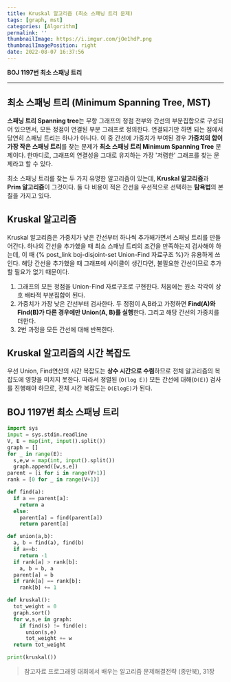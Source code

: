 ```yaml
---
title: Kruskal 알고리즘 (최소 스패닝 트리 문제)
tags: [graph, mst]
categories: [Algorithm]
permalink: ''
thumbnailImage: https://i.imgur.com/jOe1hdP.png
thumbnailImagePosition: right
date: 2022-08-07 16:37:56
---
```


**BOJ 1197번 최소 스패닝 트리**

<!-- excerpt -->
<!-- toc -->

---

## 최소 스패닝 트리 (Minimum Spanning Tree, MST)

**스패닝 트리 Spanning tree**는 무향 그래프의 정점 전부와 간선의 부분집합으로 구성되어 있으면서, 모든 정점이 연결된 부분 그래프로 정의한다. 연결되기만 하면 되는 점에서 당연히 스패닝 트리는 하나가 아니다. 이 중 간선에 가중치가 부여된 경우 **가중치의 합이 가장 작은 스패닝 트리**를 찾는 문제가 **최소 스패닝 트리 Minimum Spanning Tree** 문제이다.
한마디로, 그래프의 연결성을 그대로 유지하는 가장 '저렴한' 그래프를 찾는 문제라고 할 수 있다.

최소 스패닝 트리를 찾는 두 가지 유명한 알고리즘이 있는데, **Kruskal 알고리즘**과 **Prim 알고리즘**이 그것이다. 둘 다 비용이 적은 간선을 우선적으로 선택하는 **탐욕법**의 본질을 가지고 있다.

## Kruskal 알고리즘

Kruskal 알고리즘은 가중치가 낮은 간선부터 하나씩 추가해가면서 스패닝 트리를 만들어간다. 하나의 간선을 추가했을 때 최소 스패닝 트리의 조건을 만족하는지 검사해야 하는데, 이 때 {% post_link boj-disjoint-set Union-Find 자료구조 %}가 유용하게 쓰인다. 해당 간선을 추가했을 때 그래프에 사이클이 생긴다면, 불필요한 간선이므로 추가할 필요가 없기 때문이다.
<br>

1. 그래프의 모든 정점을 Union-Find 자료구조로 구현한다. 처음에는 원소 각각이 상호 배타적 부분집합이 된다.
1. 가중치가 가장 낮은 간선부터 검사한다. 두 정점이 A,B라고 가정하면 **Find(A)와 Find(B)가 다른 경우에만 Union(A, B)를 실행**한다. 그리고 해당 간선의 가중치를 더한다.
1. 2번 과정을 모든 간선에 대해 반복한다.

## Kruskal 알고리즘의 시간 복잡도

우선 Union, Find연산의 시간 복잡도는 **상수 시간으로 수렴**하므로 전체 알고리즘의 복잡도에 영향을 미치지 못한다. 따라서 정렬된 (`O(log E)`) 모든 간선에 대해(`O(E)`) 검사를 진행해야 하므로, 전체 시간 복잡도는 `O(ElogE)`가 된다.

## BOJ 1197번 최소 스패닝 트리

```py BOJ 1197번 최소 스패닝 트리
import sys
input = sys.stdin.readline
V, E = map(int, input().split())
graph = []
for _ in range(E):
  s,e,w = map(int, input().split())
  graph.append([w,s,e])
parent = [i for i in range(V+1)]
rank = [0 for _ in range(V+1)]

def find(a):
  if a == parent[a]:
    return a
  else:
    parent[a] = find(parent[a])
    return parent[a]

def union(a,b):
  a, b = find(a), find(b)
  if a==b:
    return -1
  if rank[a] > rank[b]:
    a, b = b, a
  parent[a] = b
  if rank[a] == rank[b]:
    rank[b] += 1

def kruskal():
  tot_weight = 0
  graph.sort()
  for w,s,e in graph:
    if find(s) != find(e):
      union(s,e)
      tot_weight += w
  return tot_weight

print(kruskal())
```

> 참고자료
> 프로그래밍 대회에서 배우는 알고리즘 문제해결전략 (종만북), 31장
